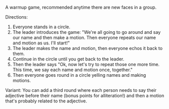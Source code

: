 A warmup game, recommended anytime there are new faces in a group.

Directions:
1. Everyone stands in a circle.
2. The leader introduces the game: "We're all going to go around and say our name and then make a motion. Then everyone repeats our name and motion as us. I'll start!"
3. The leader makes the name and motion, then everyone echos it back to them.
4. Continue in the circle until you get back to the leader.
5. Then the leader says "Ok, now let's try to repeat those one more time. This time, we say each name and motion once, together."
6. Then everyone goes round in a circle yelling names and making motions.

Variant:
You can add a third round where each person needs to say their adjective before their name (bonus points for alliteration!) and then a motion that's probably related to the adjective.